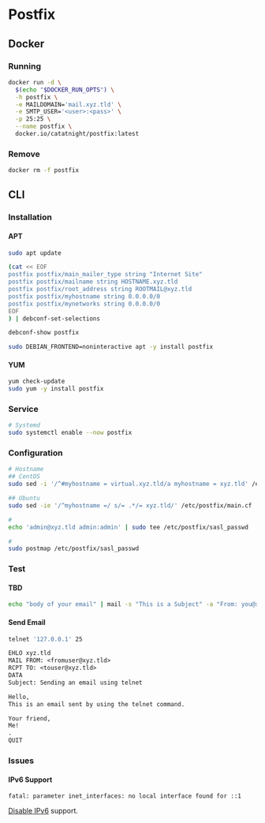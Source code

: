 # Postfix

<!--
https://github.com/kwilczynski/packer-templates/blob/master/scripts/vagrant/packages.sh
https://github.com/Intracto/SecretSanta/blob/master/shell_provisioner/module/mailhog.sh
https://www.linode.com/docs/email/postfix/postfix-smtp-debian7/
-->

## Docker

### Running

```sh
docker run -d \
  $(echo "$DOCKER_RUN_OPTS") \
  -h postfix \
  -e MAILDOMAIN='mail.xyz.tld' \
  -e SMTP_USER='<user>:<pass>' \
  -p 25:25 \
  --name postfix \
  docker.io/catatnight/postfix:latest
```

### Remove

```sh
docker rm -f postfix
```

## CLI

### Installation

#### APT

```sh
sudo apt update

(cat << EOF
postfix postfix/main_mailer_type string "Internet Site"
postfix postfix/mailname string HOSTNAME.xyz.tld
postfix postfix/root_address string ROOTMAIL@xyz.tld
postfix postfix/myhostname string 0.0.0.0/0
postfix postfix/mynetworks string 0.0.0.0/0
EOF
) | debconf-set-selections

debconf-show postfix

sudo DEBIAN_FRONTEND=noninteractive apt -y install postfix
```

#### YUM

```sh
yum check-update
sudo yum -y install postfix
```

### Service

```sh
# Systemd
sudo systemctl enable --now postfix
```

### Configuration

```sh
# Hostname
## CentOS
sudo sed -i '/^#myhostname = virtual.xyz.tld/a myhostname = xyz.tld' /etc/postfix/main.cf

## Ubuntu
sudo sed -ie '/^myhostname =/ s/= .*/= xyz.tld/' /etc/postfix/main.cf

#
echo 'admin@xyz.tld admin:admin' | sudo tee /etc/postfix/sasl_passwd

#
sudo postmap /etc/postfix/sasl_passwd
```

### Test

#### TBD

```sh
echo "body of your email" | mail -s "This is a Subject" -a "From: you@xyz.tld" recipient@elsewhere.com
```

#### Send Email

```sh
telnet '127.0.0.1' 25
```

```txt
EHLO xyz.tld
MAIL FROM: <fromuser@xyz.tld>
RCPT TO: <touser@xyz.tld>
DATA
Subject: Sending an email using telnet

Hello,
This is an email sent by using the telnet command.

Your friend,
Me!
.
QUIT
```

### Issues

#### IPv6 Support

```log
fatal: parameter inet_interfaces: no local interface found for ::1
```

[Disable IPv6](/ipv6.md#disable) support.
